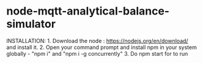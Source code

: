 # node-mqtt-analytical-balance-simulator
INSTALLATION: 1. Download the node : https://nodejs.org/en/download/ and install it. 2. Open your command prompt and install npm in your system globally - "npm i" and "npm i -g concurrently" 3. Do npm start for to run
